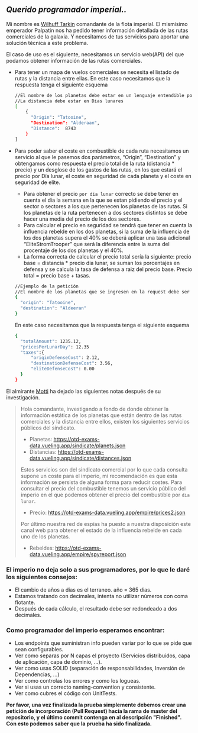 ## _Querido programador imperial.._

Mi nombre es [Wilhuff Tarkin](https://starwars.fandom.com/es/wiki/Wilhuff_Tarkin) comandante de la flota imperial. 
El mismísimo emperador Palpatin nos ha pedido tener información detallada de las rutas comerciales de la galaxia. Y necesitamos de tus servicios para aportar una solución técnica a este problema.

El caso de uso es el siguiente, necesitamos un servicio web(API) del que podamos obtener información de las rutas comerciales.
- Para tener un mapa de vuelos comerciales se necesita el listado de rutas y la distancia entre ellas.
En este caso necesitamos que la respuesta tenga el siguiente esquema

    ```sh
    //El nombre de los planetas debe estar en un lenguaje entendible por todos los operadores
    //La distancia debe estar en Dias lunares
    [
        {
          "Origin": "Tatooine", 
          "Destination": "Alderaan",
          "Distance":  8743 
        }
    ]
    ```
- Para poder saber el coste en combustible de cada ruta necesitamos un servicio al que le pasemos dos parámetros, “Origin”, “Destination” y obtengamos como respuesta el precio total de la ruta (distancia * precio) y un desglose de los gastos de las rutas, en los que estará el precio por Día lunar, el coste en seguridad de cada planeta y el coste en seguridad de elite.
    - Para obtener el precio `por dia lunar` correcto se debe tener en cuenta el dia la semana en la que se estan pidiendo el precio y el sector o sectores a los que pertenecen los planetas de las rutas. Si los planetas de la ruta pertenecen a dos sectores distintos se debe hacer una media del precio de los dos sectores.
    - Para calcular el precio en seguridad se tendrá que tener en cuenta la influencia rebelde en los dos planetas, si la suma de la influencia de los dos planetas supera el 40% se deberá aplicar una tasa adicional “EliteStromTrooper” que será la diferencia entre la suma del procentaje de los dos planetas y el 40%.
    - La forma correcta de calcular el precio total sería la siguiente: precio base = distancia * precio dia lunar, se suman los porcentajes en defensa y se calcula la tasa de defensa a raiz del precio base. Precio total = precio base + tasas.
    
    ```sh
    //Ejemplo de la petición
    //El nombre de los planetas que se ingresen en la request debe ser en lenguaje entendible para los operadores
    {
      "origin": "Tatooine", 
      "destination": "Aldeeran"
    }
    ```
    En este caso necesitamos que la respuesta tenga el siguiente esquema
    
    ```sh
    {
      "totalAmount": 1235.12, 
      "pricesPerLunarDay": 12.35
      "taxes":{
          "originDefenseCost": 2.12,
          "destinationDefenseCost": 3.56,
          "eliteDefenseCost": 0.00
      }
    }
    ```

El almirante [Motti](https://starwars.fandom.com/es/wiki/Conan_Antonio_Motti/Leyendas) ha dejado las siguientes notas después de su investigación.

> Hola comandante, investigando a fondo de donde obtener la información estática de los planetas que están dentro de las rutas comerciales y la distancia entre ellos, existen los siguientes servicios públicos del sindicato.
> * Planetas: https://otd-exams-data.vueling.app/sindicate/planets.json 
> * Distancias: https://otd-exams-data.vueling.app/sindicate/distances.json 
>
>Estos servicios son del sindicato comercial por lo que cada consulta supone un coste para el imperio, mi recomendación es que esta información se persista de alguna forma para reducir costes.
>Para consultar el precio del combustible tenemos un servicio público del imperio en el que podemos obtener el precio del combustible por `dia lunar`.
> * Precio: https://otd-exams-data.vueling.app/empire/prices2.json
>
>Por último nuestra red de espías ha puesto a nuestra disposición este canal web para obtener el estado de la influencia rebelde en cada uno de los planetas.
> * Rebeldes: https://otd-exams-data.vueling.app/empire/spyreport.json


### El imperio no deja solo a sus programadores, por lo que le daré los siguientes consejos:
* El cambio de años a dias es el terraneo. año = 365 dias.
* Estamos tratando con decimales, intenta no utilizar números con coma flotante.
* Después de cada cálculo, el resultado debe ser redondeado a dos decimales.

### Como programador del imperio esperamos encontrar:
* Los endpoints que suministran info pueden variar por lo que se pide que sean configurables.
* Ver como separas por N capas el proyecto (Servicios distribuidos, capa de aplicación, capa de dominio, ...). 
* Ver como usas SOLID (separación de responsabilidades, Inversión de Dependencias, ...)
* Ver como controlas los errores y como los logueas.
* Ver si usas un correcto naming-convention y consistente.
* Ver como cubres el código con UnitTests.

 **Por favor, una vez finalizada la prueba simplemente debemos crear una petición de incorporación (Pull Request) hacía la rama de master del repositorio, y el último commit contenga en al descripción "Finished". Con esto podemos saber que la prueba ha sido finalizada.**
